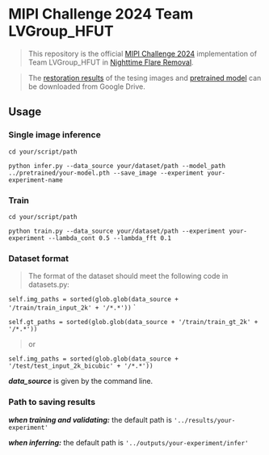 # MIPI Challenge 2024 Team LVGroup_HFUT

> This repository is the official [MIPI Challenge 2024](http://mipi-challenge.org/MIPI2024/) implementation of Team LVGroup_HFUT in [Nighttime Flare Removal](https://codalab.lisn.upsaclay.fr/competitions/16998).

> The [restoration results](https://drive.google.com/file/d/1Z_Tv9x7m8qGPEz5eD3esWPZnjNmlOZkJ/view?usp=sharing) of the tesing images and [pretrained model](https://drive.google.com/file/d/1XebSmK4P6clvrz8zAYNH9PrYaReqphvM/view?usp=sharing) can be downloaded from Google Drive.

## Usage
### Single image inference

`cd your/script/path`

`python infer.py --data_source your/dataset/path --model_path ../pretrained/your-model.pth --save_image --experiment your-experiment-name`

### Train

`cd your/script/path`

`python train.py --data_source your/dataset/path --experiment your-experiment --lambda_cont 0.5 --lambda_fft 0.1`

### Dataset format

> The format of the dataset should meet the following code in datasets.py:

`self.img_paths = sorted(glob.glob(data_source + '/train/train_input_2k' + '/*.*'))`
            `

`self.gt_paths = sorted(glob.glob(data_source + '/train/train_gt_2k' + '/*.*'))`

> or

`self.img_paths = sorted(glob.glob(data_source + '/test/test_input_2k_bicubic' + '/*.*'))`

***data_source*** is given by the command line.

### Path to saving results

***when training and validating:***  the default path is `'../results/your-experiment'`

***when inferring:***  the default path is `'../outputs/your-experiment/infer'`
